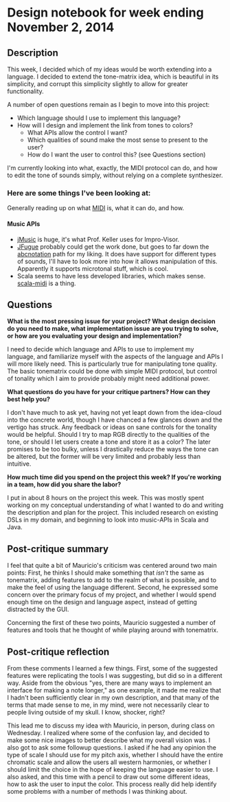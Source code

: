 # Design notebook for week ending November 2, 2014

## Description

This week, I decided which of my ideas would be worth extending into a language. I decided to extend the tone-matrix idea, which is beautiful in its simplicity, and corrupt this simplicity slightly to allow for greater functionality. 

A number of open questions remain as I begin to move into this project:

* Which language should I use to implement this language?
* How will I design and implement the link from tones to colors? 
  * What APIs allow the control I want? 
  * Which qualities of sound make the most sense to present to the user?
  * How do I want the user to control this? (see Questions section)

I'm currently looking into what, exactly, the MIDI protocol can do, and how to edit the tone of sounds simply, without relying on a complete synthesizer.

### Here are some things I've been looking at:

Generally reading up on what [MIDI](http://www.midi.org/index.php) is, what it can do, and how.

#### Music APIs
* [jMusic](http://explodingart.com/jmusic/) is huge, it's what Prof. Keller uses for Impro-Visor.
* [JFugue](http://www.jfugue.org/index.html) probably could get the work done, but goes to far down the [abcnotation](http://abcnotation.com/) path for my liking. It does have support for different types of sounds, I'll have to look more into how it allows manipulation of this. Apparently it supports microtonal stuff, which is cool.
* Scala seems to have less developed libraries, which makes sense. [scala-midi](https://code.google.com/p/scala-midi/) is a thing.

## Questions

**What is the most pressing issue for your project? What design decision do
you need to make, what implementation issue are you trying to solve, or how
are you evaluating your design and implementation?**

I need to decide which language and APIs to use to implement my language, and familiarize myself with the aspects of the language and APIs I will more likely need. This is particularly true for manipulating tone quality. The basic tonematrix could be done with simple MIDI protocol, but control of tonality which I aim to provide probably might need additional power.

**What questions do you have for your critique partners? How can they best help
you?**

I don't have much to ask yet, having not yet leapt down from the idea-cloud into the concrete world, though I have chanced a few glances down and the vertigo has struck. Any feedback or ideas on sane controls for the tonality would be helpful. Should I try to map RGB directly to the qualities of the tone, or should I let users create a tone and store it as a color? The later promises to be too bulky, unless I drastically reduce the ways the tone can be altered, but the former will be very limited and probably less than intuitive. 

**How much time did you spend on the project this week? If you're working in a
team, how did you share the labor?**

I put in about 8 hours on the project this week. This was mostly spent working on my conceptual understanding of what I wanted to do and writing the description and plan for the project. This included research on existing DSLs in my domain, and beginning to look into music-APIs in Scala and Java.

## Post-critique summary

I feel that quite a bit of Mauricio's criticism was centered around two main points: First, he thinks I should make something that *isn't* the same as tonematrix, adding features to add to the realm of what is possible, and to make the feel of using the language different. Second, he expressed some concern over the primary focus of my project, and whether I would spend enough time on the design and language aspect, instead of getting distracted by the GUI. 

Concerning the first of these two points, Mauricio suggested a number of features and tools that he thought of while playing around with tonematrix. 

## Post-critique reflection
From these comments I learned a few things. First, some of the suggested features were replicating the tools I was suggesting, but did so in a different way. Aside from the obvious "yes, there are many ways to implement an interface for making a note longer," as one example, it made me realize that I hadn't been sufficiently clear in my own description, and that many of the terms that made sense to me, in my mind, were not necessarily clear to people living outside of my skull. I know, shocker, right?

This lead me to discuss my idea with Mauricio, in person, during class on Wednesday. I realized where some of the confusion lay, and decided to make some nice images to better describe what my overall vision was. I also got to ask some followup questions. I asked if he had any opinion the type of scale I should use for my pitch axis, whether I should have the entire chromatic scale and allow the users all western harmonies, or whether I should limit the choice in the hope of keeping the language easier to use. I also asked, and this time with a pencil to draw out some different ideas, how to ask the user to input the color. This process really did help identify some problems with a number of methods I was thinking about.


